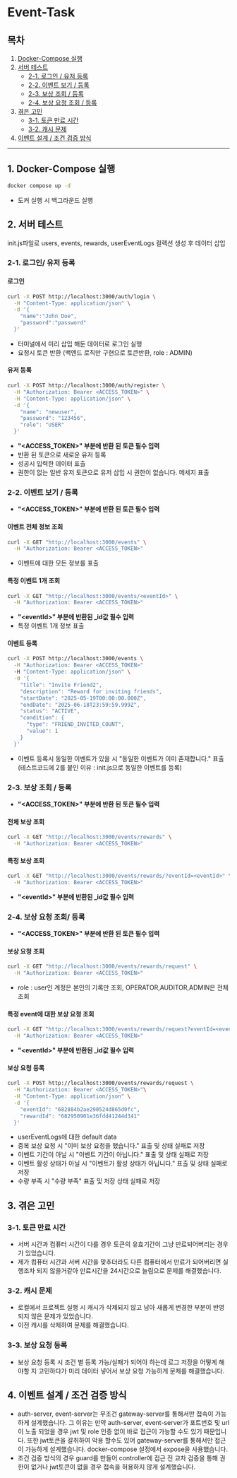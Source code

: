 # Event-Task

## 목차

1. [Docker-Compose 실행](#1-docker-compose-실행)  
2. [서버 테스트](#2-서버-테스트)  
   - [2-1. 로그인 / 유저 등록](#2-1-로그인-유저-등록)  
   - [2-2. 이벤트 보기 / 등록](#2-2-이벤트-보기--등록)  
   - [2-3. 보상 조회 / 등록](#2-3-보상-조회--등록)  
   - [2-4. 보상 요청 조회 / 등록](#2-4-보상-요청-조회-등록)  
3. [겪은 고민](#3-겪은-고민)  
   - [3-1. 토큰 만료 시간](#3-1-토큰-만료-시간)  
   - [3-2. 캐시 문제](#3-2-캐시-문제)  
4. [이벤트 설계 / 조건 검증 방식](#4-이벤트-설계--조건-검증-방식)

---

## 1. Docker-Compose 실행

```bash
docker compose up -d
```
- 도커 실행 시 백그라운드 실행

## 2. 서버 테스트

init.js파일로 users, events, rewards, userEventLogs 컬렉션 생성 후 데이터 삽입


### 2-1. 로그인/ 유저 등록

#### 로그인

```bash
curl -X POST http://localhost:3000/auth/login \
  -H "Content-Type: application/json" \
  -d '{
    "name":"John Doe",
    "password":"password"
  }'
```
- 터미널에서 미리 삽입 해둔 데이터로 로그인 실행
- 요청시 토큰 반환 (백엔드 로직만 구현으로 토큰반환, role : ADMIN)

#### 유저 등록

```bash
curl -X POST http://localhost:3000/auth/register \
  -H "Authorization: Bearer <ACCESS_TOKEN>" \
  -H "Content-Type: application/json" \
  -d '{
    "name": "newuser",
    "password": "123456",
    "role": "USER"
  }'
```
- **"<ACCESS_TOKEN>" 부분에 반환 된 토큰 필수 입력**
- 반환 된 토큰으로 새로운 유저 등록
- 성공시 입력한 데이터 표출
- 권한이 없는 일반 유저 토큰으로 유저 삽입 시 권한이 없습니다. 메세지 표출

### 2-2. 이벤트 보기 / 등록

- **"<ACCESS_TOKEN>" 부분에 반환 된 토큰 필수 입력**

#### 이벤트 전체 정보 조회
```bash
curl -X GET "http://localhost:3000/events" \
  -H "Authorization: Bearer <ACCESS_TOKEN>"
```
- 이벤트에 대한 모든 정보를 표출

#### 특정 이벤트 1개 조회
```bash
curl -X GET "http://localhost:3000/events/<eventId>" \
  -H "Authorization: Bearer <ACCESS_TOKEN>"
```
- **"\<eventId>" 부분에 반환된 _id값 필수 입력**
- 특정 이벤트 1개 정보 표출

#### 이벤트 등록

```bash
curl -X POST http://localhost:3000/events \
  -H "Authorization: Bearer <ACCESS_TOKEN>"
  -H "Content-Type: application/json" \
  -d '{
    "title": "Invite Friend2",
    "description": "Reward for inviting friends",
    "startDate": "2025-05-19T00:00:00.000Z",
    "endDate": "2025-06-18T23:59:59.999Z",
    "status": "ACTIVE",
    "condition": {
      "type": "FRIEND_INVITED_COUNT",
      "value": 1
    }
  }'

```
- 이벤트 등록시 동일한 이벤트가 있을 시 "동일한 이벤트가 이미 존재합니다." 표출 (테스트코드에 2를 붙인 이유 : init.js으로 동일한 이벤트를 등록)


### 2-3. 보상 조회 / 등록

- **"<ACCESS_TOKEN>" 부분에 반환 된 토큰 필수 입력**

#### 전체 보상 조회
```bash
curl -X GET "http://localhost:3000/events/rewards" \
  -H "Authorization: Bearer <ACCESS_TOKEN>"
```

#### 특정 보상 조회
```bash
curl -X GET "http://localhost:3000/events/rewards/?eventId=<eventId>" \
  -H "Authorization: Bearer <ACCESS_TOKEN>"
```
- **"\<eventId>" 부분에 반환된 _id값 필수 입력**

### 2-4. 보상 요청 조회/ 등록

- **"<ACCESS_TOKEN>" 부분에 반환 된 토큰 필수 입력**

#### 보상 요청 조회
```bash
curl -X GET "http://localhost:3000/events/rewards/request" \
  -H "Authorization: Bearer <ACCESS_TOKEN>"
```
- role : user인 계정은 본인의 기록만 조회, OPERATOR,AUDITOR,ADMIN은 전체 조회

#### 특정 event에 대한 보상 요청 조회
```bash
curl -X GET "http://localhost:3000/events/rewards/request?eventId=<eventId>" \
  -H "Authorization: Bearer <ACCESS_TOKEN>"
```
- **"\<eventId>" 부분에 반환된 _id값 필수 입력**

#### 보상 요청 등록
```bash
curl -X POST http://localhost:3000/events/rewards/request \
  -H "Authorization: Bearer <ACCESS_TOKEN>"\
  -H "Content-Type: application/json" \
  -d '{
    "eventId": "682884b2ae290524d865d0fc",
    "rewardId": "682950901e36fdd41244d341"
  }'
```
- userEventLogs에 대한 default data
- 중복 보상 요청 시 "이미 보상 요청을 했습니다." 표출 및 상태 실패로 저장
- 이벤트 기간이 아닐 시 "이벤트 기간이 아닙니다." 표출 및 상태 실패로 저장
- 이벤트 활성 상태가 아닐 시 "이벤트가 활성 상태가 아닙니다." 표출 및 상태 실패로 저장
- 수량 부족 시 "수량 부족" 표출 및 저장 상태 실패로 저장


## 3. 겪은 고민

### 3-1. 토큰 만료 시간
- 서버 시간과 컴퓨터 시간이 다를 경우 토큰의 유효기간이 그냥 만료되어버리는 경우가 있었습니다.
- 제가 컴퓨터 시간과 서버 시간을 맞추더라도 다른 컴퓨터에서 만료가 되어버리면 실행조차 되지 않을거같아 만료시간을 24시간으로 늘림으로 문제를 해결했습니다.

### 3-2. 캐시 문제
- 로컬에서 프로젝트 실행 시 캐시가 삭제되지 않고 남아 새롭게 변경한 부분이 반영되지 않은 문제가 있었습니다.
- 이전 캐시를 삭제하여 문제를 해결했습니다.

### 3-3. 보상 요청 등록
- 보상 요청 등록 시 조건 별 등록 가능/실패가 되어야 하는데 로그 저장을 어떻게 해야할 지 고민하다가 미리 데이터 넣어서 보상 요청 가능하게 문제를 해결했습니다.


## 4. 이벤트 설계 / 조건 검증 방식
- auth-server, event-server는 무조건 gateway-server를 통해서만 접속이 가능하게 설계했습니다. 그 이유는 만약 auth-server, event-server가 포트번호 및 url이 노출 되었을 경우 jwt 및 role 인증 없이 바로 접근이 가능할 수도 있기 때문입니다. 또한 jwt토큰을 갈취하여 악용 할수도 있어 gateway-server를 통해서만 접근이 가능하게 설계했습니다. docker-compose 설정에서 expose을 사용했습니다.
- 조건 검증 방식의 경우 guard를 만들어 controller에 접근 전 교차 검증을 통해 권한이 없거나 jwt토큰이 없을 경우 접속을 허용하지 않게 설계했습니다.
